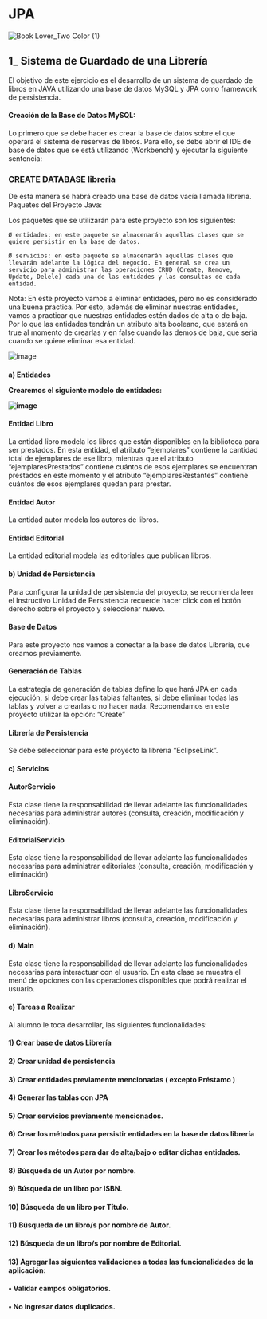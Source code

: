 # JPA

![Book Lover_Two Color (1)](https://user-images.githubusercontent.com/64716417/177235945-b6b47b21-5263-41ad-9ec6-7e1c39496996.svg)

<h2>1_ Sistema de Guardado de una Librería</h2>

El objetivo de este ejercicio es el desarrollo de un sistema de guardado de libros en JAVA
utilizando una base de datos MySQL y JPA como framework de persistencia.

<h4>Creación de la Base de Datos MySQL:</h4>

Lo primero que se debe hacer es crear la base de datos sobre el que operará el sistema de
reservas de libros. Para ello, se debe abrir el IDE de base de datos que se está utilizando
(Workbench) y ejecutar la siguiente sentencia:

<h3>CREATE DATABASE libreria</h3>

De esta manera se habrá creado una base de datos vacía llamada librería.
Paquetes del Proyecto Java:

Los paquetes que se utilizarán para este proyecto son los siguientes:

    Ø entidades: en este paquete se almacenarán aquellas clases que se quiere persistir en la base de datos.

    Ø servicios: en este paquete se almacenarán aquellas clases que llevarán adelante la lógica del negocio. En general se crea un servicio para administrar las operaciones CRUD (Create, Remove, Update, Delele) cada una de las entidades y las consultas de cada entidad.

Nota: En este proyecto vamos a eliminar entidades, pero no es considerado una buena
practica. Por esto, además de eliminar nuestras entidades, vamos a practicar que nuestras
entidades estén dados de alta o de baja. Por lo que las entidades tendrán un atributo alta
booleano, que estará en true al momento de crearlas y en false cuando las demos de baja,
que sería cuando se quiere eliminar esa entidad.

![image](https://user-images.githubusercontent.com/64716417/177236558-611d6636-b57f-458c-87dc-274098fa9b48.png)

<h4>a) Entidades

Crearemos el siguiente modelo de entidades:

![image](https://user-images.githubusercontent.com/64716417/177236590-6ceab146-61ce-439a-8b6b-60962203d419.png)


<h4>Entidad Libro</h4>

La entidad libro modela los libros que están disponibles en la biblioteca para ser
prestados. En esta entidad, el atributo “ejemplares” contiene la cantidad total de
ejemplares de ese libro, mientras que el atributo “ejemplaresPrestados” contiene
cuántos de esos ejemplares se encuentran prestados en este momento y el atributo
“ejemplaresRestantes” contiene cuántos de esos ejemplares quedan para prestar.

<h4>Entidad Autor</h4>

La entidad autor modela los autores de libros.

<h4>Entidad Editorial</h4>

La entidad editorial modela las editoriales que publican libros.

<h4>b) Unidad de Persistencia</h4>

Para configurar la unidad de persistencia del proyecto, se recomienda leer el Instructivo
Unidad de Persistencia recuerde hacer click con el botón derecho sobre el proyecto y
seleccionar nuevo. 

<h4>Base de Datos</h4>

Para este proyecto nos vamos a conectar a la base de datos Librería, que creamos
previamente.

<h4>Generación de Tablas</h4>

La estrategia de generación de tablas define lo que hará JPA en cada ejecución, si debe
crear las tablas faltantes, si debe eliminar todas las tablas y volver a crearlas o no hacer
nada. Recomendamos en este proyecto utilizar la opción: “Create”

<h4>Librería de Persistencia</h4>

Se debe seleccionar para este proyecto la librería “EclipseLink”.

<h4>c) Servicios</h4>

<h4>AutorServicio</h4>

Esta clase tiene la responsabilidad de llevar adelante las funcionalidades necesarias
para administrar autores (consulta, creación, modificación y eliminación).

<h4>EditorialServicio</h4>

Esta clase tiene la responsabilidad de llevar adelante las funcionalidades necesarias
para administrar editoriales (consulta, creación, modificación y eliminación)

<h4>LibroServicio</h4>

Esta clase tiene la responsabilidad de llevar adelante las funcionalidades necesarias
para administrar libros (consulta, creación, modificación y eliminación).

<h4>d) Main</h4>

Esta clase tiene la responsabilidad de llevar adelante las funcionalidades necesarias
para interactuar con el usuario. En esta clase se muestra el menú de opciones con las
operaciones disponibles que podrá realizar el usuario.

<h4>e) Tareas a Realizar</h4>

Al alumno le toca desarrollar, las siguientes funcionalidades:

<h4>1) Crear base de datos Librería</h4>

<h4>2) Crear unidad de persistencia</h4>

<h4>3) Crear entidades previamente mencionadas ( excepto Préstamo )</h4>

<h4>4) Generar las tablas con JPA</h4>

<h4>5) Crear servicios previamente mencionados.</h4>

<h4>6) Crear los métodos para persistir entidades en la base de datos librería</h4>

<h4>7) Crear los métodos para dar de alta/bajo o editar dichas entidades.</h4>

<h4>8) Búsqueda de un Autor por nombre.</h4>

<h4>9) Búsqueda de un libro por ISBN.</h4>

<h4>10) Búsqueda de un libro por Título.</h4>

<h4>11) Búsqueda de un libro/s por nombre de Autor.</h4>

<h4>12) Búsqueda de un libro/s por nombre de Editorial.</h4>

<h4>13) Agregar las siguientes validaciones a todas las funcionalidades de la aplicación:</h4>

<h4>    • Validar campos obligatorios.</h4>
    
<h4>    • No ingresar datos duplicados.</h4>
